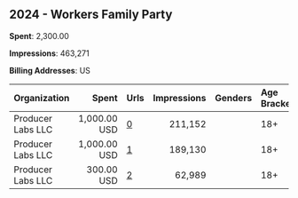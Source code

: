 ## 2024 - Workers Family Party 
**Spent**: 2,300.00

**Impressions**: 463,271

**Billing Addresses**: US

|Organization|Spent|Urls|Impressions|Genders|Age Brackets|Country Codes|
|:---|---:|:---|---:|:---|:---|:---|
|Producer Labs LLC|1,000.00 USD|[0](https://www.snap.com/political-ads/asset/4d589df19b8492b501200f6a4263776006395847db6b50f597092f6bba92b623?mediaType=mp4)|211,152||18+|united states|
|Producer Labs LLC|1,000.00 USD|[1](https://www.snap.com/political-ads/asset/bbfaaac17d3a198ab2192255281c82f5663fb62a7a118864abf2a742a9091415?mediaType=mp4)|189,130||18+|united states|
|Producer Labs LLC|300.00 USD|[2](https://www.snap.com/political-ads/asset/4d589df19b8492b501200f6a4263776006395847db6b50f597092f6bba92b623?mediaType=mp4)|62,989||18+|united states|
